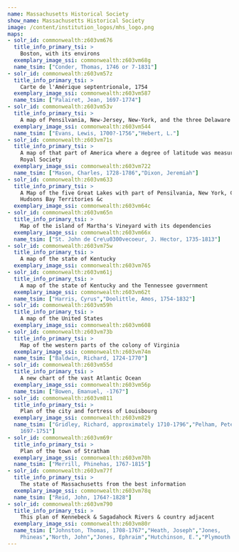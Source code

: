 ```yaml
---
name: Massachusetts Historical Society
show_name: Massachusetts Historical Society
image: /content/institution_logos/mhs_logo.png
maps:
- solr_id: commonwealth:z603vm676
  title_info_primary_tsi: > 
    Boston, with its environs
  exemplary_image_ssi: commonwealth:z603vm68g
  name_tsim: ["Conder, Thomas, 1746 or 7-1831"]
- solr_id: commonwealth:z603vm57z
  title_info_primary_tsi: > 
    Carte de l'Amérique septentrionale, 1754
  exemplary_image_ssi: commonwealth:z603vm587
  name_tsim: ["Palairet, Jean, 1697-1774"]
- solr_id: commonwealth:z603vm53v
  title_info_primary_tsi: > 
    A map of Pensilvania, New-Jersey, New-York, and the three Delaware counties
  exemplary_image_ssi: commonwealth:z603vm544
  name_tsim: ["Evans, Lewis, 1700?-1756","Hebert, L."]
- solr_id: commonwealth:z603vm71s
  title_info_primary_tsi: > 
    A map of that part of America where a degree of latitude was measured for the
    Royal Society
  exemplary_image_ssi: commonwealth:z603vm722
  name_tsim: ["Mason, Charles, 1728-1786","Dixon, Jeremiah"]
- solr_id: commonwealth:z603vm633
  title_info_primary_tsi: > 
    A Map of the five Great Lakes with part of Pensilvania, New York, Canada, and
    Hudsons Bay Territories &c
  exemplary_image_ssi: commonwealth:z603vm64c
- solr_id: commonwealth:z603vm65n
  title_info_primary_tsi: > 
    Map of the island of Martha's Vineyard with its dependencies
  exemplary_image_ssi: commonwealth:z603vm66x
  name_tsim: ["St. John de Cre\u0300vecoeur, J. Hector, 1735-1813"]
- solr_id: commonwealth:z603vm75w
  title_info_primary_tsi: > 
    A map of the state of Kentucky
  exemplary_image_ssi: commonwealth:z603vm765
- solr_id: commonwealth:z603vm61j
  title_info_primary_tsi: > 
    A map of the state of Kentucky and the Tennessee government
  exemplary_image_ssi: commonwealth:z603vm62t
  name_tsim: ["Harris, Cyrus","Doolittle, Amos, 1754-1832"]
- solr_id: commonwealth:z603vm59h
  title_info_primary_tsi: > 
    A map of the United States
  exemplary_image_ssi: commonwealth:z603vm608
- solr_id: commonwealth:z603vm73b
  title_info_primary_tsi: > 
    Map of the western parts of the colony of Virginia
  exemplary_image_ssi: commonwealth:z603vm74m
  name_tsim: ["Baldwin, Richard, 1724-1770"]
- solr_id: commonwealth:z603vm55d
  title_info_primary_tsi: > 
    A new chart of the vast Atlantic Ocean
  exemplary_image_ssi: commonwealth:z603vm56p
  name_tsim: ["Bowen, Emanuel, -1767"]
- solr_id: commonwealth:z603vm811
  title_info_primary_tsi: > 
    Plan of the city and fortress of Louisbourg
  exemplary_image_ssi: commonwealth:z603vm829
  name_tsim: ["Gridley, Richard, approximately 1710-1796","Pelham, Peter,
    1697-1751"]
- solr_id: commonwealth:z603vm69r
  title_info_primary_tsi: > 
    Plan of the town of Stratham
  exemplary_image_ssi: commonwealth:z603vm70h
  name_tsim: ["Merrill, Phinehas, 1767-1815"]
- solr_id: commonwealth:z603vm77f
  title_info_primary_tsi: > 
    The state of Massachusetts from the best information
  exemplary_image_ssi: commonwealth:z603vm78q
  name_tsim: ["Reid, John, 1764?-1828"]
- solr_id: commonwealth:z603vm790
  title_info_primary_tsi: > 
    This plan of Kennebeck & Sagadahock Rivers & country adjacent
  exemplary_image_ssi: commonwealth:z603vm80r
  name_tsim: ["Johnston, Thomas, 1708-1767","Heath, Joseph","Jones,
    Phineas","North, John","Jones, Ephraim","Hutchinson, E.","Plymouth Company"]
---
```


